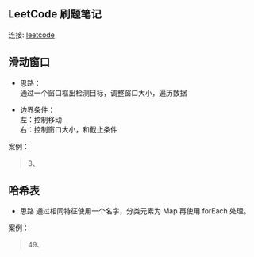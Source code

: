 ## LeetCode 刷题笔记
连接: [leetcode](https://leetcode.cn/problemset/all/)

## 滑动窗口

- 思路：  
  通过一个窗口框出检测目标，调整窗口大小，遍历数据

- 边界条件：  
  左：控制移动  
  右：控制窗口大小，和截止条件

案例：

> 3、

## 哈希表

- 思路
  通过相同特征使用一个名字，分类元素为 Map
  再使用 forEach 处理。

案例：

> 49、
